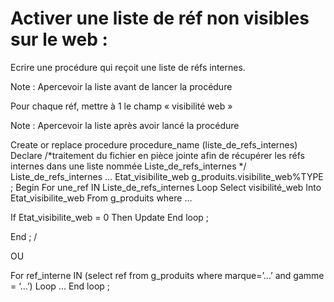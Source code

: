 # Activer une liste de réf non visibles sur le web :
Ecrire une procédure qui reçoit une liste de réfs internes.

Note : Apercevoir la liste avant de lancer la procédure 

Pour chaque réf, mettre à 1 le champ « visibilité web »

Note : Apercevoir la liste après avoir lancé la procédure 

Create or replace procedure procedure_name (liste_de_refs_internes)
Declare
/*traitement du fichier en pièce jointe afin de récupérer les réfs internes dans une liste nommée Liste_de_refs_internes */
Liste_de_refs_internes …
Etat_visibilite_web g_produits.visibilite_web%TYPE ;
Begin
For une_ref IN Liste_de_refs_internes
Loop
 Select visibilité_web 
 Into Etat_visibilite_web
 From g_produits where …

 If Etat_visibilite_web = 0 Then
 Update 
End loop ;


End ;
/

OU

For ref_interne IN (select ref from g_produits where marque=’…’ and gamme = ‘…’)
Loop
…
End loop ;
